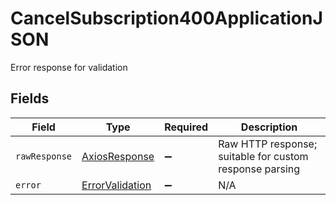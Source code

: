 # CancelSubscription400ApplicationJSON

Error response for validation


## Fields

| Field                                                     | Type                                                      | Required                                                  | Description                                               |
| --------------------------------------------------------- | --------------------------------------------------------- | --------------------------------------------------------- | --------------------------------------------------------- |
| `rawResponse`                                             | [AxiosResponse](https://axios-http.com/docs/res_schema)   | :heavy_minus_sign:                                        | Raw HTTP response; suitable for custom response parsing   |
| `error`                                                   | [ErrorValidation](../../models/errors/errorvalidation.md) | :heavy_minus_sign:                                        | N/A                                                       |